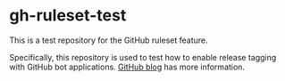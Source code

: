 # gh-ruleset-test

This is a test repository for the GitHub ruleset feature.

Specifically, this repository is used to test how to enable release tagging with GitHub bot applications.
[GitHub blog](https://github.blog/2023-07-24-github-repository-rules-are-now-generally-available/#bypass-with-ease-or-how-i-learned-to-stop-worrying-and-love-the-bot) has more information.